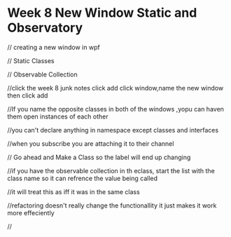# Week 8 New Window Static and Observatory




// creating a new window in wpf

// Static Classes

// Observable Collection


//click the week 8 junk notes click add click window,name the new window then click add

//If you name the opposite classes in both of the windows ,yopu can haven them open instances of each other

//you can't declare anything in namespace except classes and interfaces

//when you subscribe you are attaching it to their channel

// Go ahead and Make a Class so the label will end up changing

//if you have the observable collection in th eclass, start the list with the class name so it can refrence the value being called

//it will treat this as iff it was in the same class

//refactoring doesn't really change the functionallity it just makes it work more effeciently



//
